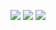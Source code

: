 <img src="https://img.shields.io/badge/Swift-F05138?style=flat-square&logo=Swift&logoColor=white"/> <img src="https://img.shields.io/badge/Rust-ffffff?style=flat-square&logo=Rust&logoColor=black"/> <img src="https://img.shields.io/badge/Github-d9d9d9?style=flat-square&logo=Github&logoColor=black"/>

